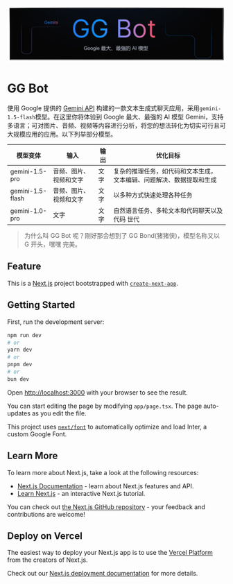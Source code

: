 ![slogan](./image/slogan.png)

# GG Bot

使用 Google 提供的 [Gemini API](https://ai.google.dev/gemini-api/docs?hl=zh-cn) 构建的一款文本生成式聊天应用，采用`gemini-1.5-flash`模型。在这里你将体验到 Google 最大、最强的 AI 模型 Gemini，支持多语言；可对图片、音频、视频等内容进行分析，将您的想法转化为切实可行且可大规模应用的应用。以下列举部分模型。

| 模型变体          | 输入                 | 输出 |	优化目标 |
| ---------------- | -------------------- | ---- | --- |
| gemini-1.5-pro   | 音频、图片、视频和文字 | 文字 | 复杂的推理任务，如代码和文本生成， 文本编辑、问题解决、数据提取和生成 |
| gemini-1.5-flash | 音频、图片、视频和文字 | 文字 | 以多种方式快速处理各种任务 |
| gemini-1.0-pro   | 文字                 | 文字 | 自然语言任务、多轮文本和代码聊天以及代码 世代 |

> 为什么叫 GG Bot 呢？刚好那会想到了 GG Bond(猪猪侠)，模型名称又以 G 开头，嘿嘿 完美。

## Feature

This is a [Next.js](https://nextjs.org/) project bootstrapped with [`create-next-app`](https://github.com/vercel/next.js/tree/canary/packages/create-next-app).

## Getting Started

First, run the development server:

```bash
npm run dev
# or
yarn dev
# or
pnpm dev
# or
bun dev
```

Open [http://localhost:3000](http://localhost:3000) with your browser to see the result.

You can start editing the page by modifying `app/page.tsx`. The page auto-updates as you edit the file.

This project uses [`next/font`](https://nextjs.org/docs/basic-features/font-optimization) to automatically optimize and load Inter, a custom Google Font.

## Learn More

To learn more about Next.js, take a look at the following resources:

- [Next.js Documentation](https://nextjs.org/docs) - learn about Next.js features and API.
- [Learn Next.js](https://nextjs.org/learn) - an interactive Next.js tutorial.

You can check out [the Next.js GitHub repository](https://github.com/vercel/next.js/) - your feedback and contributions are welcome!

## Deploy on Vercel

The easiest way to deploy your Next.js app is to use the [Vercel Platform](https://vercel.com/new?utm_medium=default-template&filter=next.js&utm_source=create-next-app&utm_campaign=create-next-app-readme) from the creators of Next.js.

Check out our [Next.js deployment documentation](https://nextjs.org/docs/deployment) for more details.
